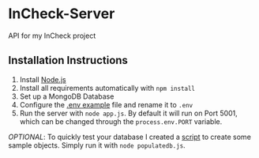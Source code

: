 InCheck-Server
==============

API for my InCheck project

Installation Instructions
-------------------------

1) Install [Node.js](https://nodejs.org/en/)
2) Install all requirements automatically with `npm install`
3) Set up a MongoDB Database
4) Configure the [.env example](./.env.example) file and rename it to `.env`
5) Run the server with `node app.js`. By default it will run on Port 5001, which can be changed through the `process.env.PORT` variable.

*OPTIONAL*: To quickly test your database I created a [script](./populatedb.js) to create some sample objects. Simply run it with `node populatedb.js`.